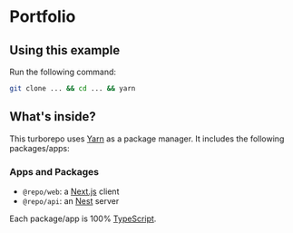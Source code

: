 # Portfolio

## Using this example

Run the following command:

```sh
git clone ... && cd ... && yarn
```

## What's inside?

This turborepo uses [Yarn](https://classic.yarnpkg.com/lang/en/) as a package manager. It includes the following packages/apps:

### Apps and Packages

- `@repo/web`: a [Next.js](https://nextjs.org/) client
- `@repo/api`: an [Nest](https://nestjs.com/) server

Each package/app is 100% [TypeScript](https://www.typescriptlang.org/).

